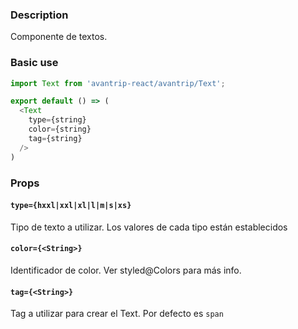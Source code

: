 ### Description
Componente de textos.

### Basic use

```javascript
import Text from 'avantrip-react/avantrip/Text';

export default () => (
  <Text
    type={string}
    color={string}
    tag={string}
  />
)
```

### Props
#### `type={hxxl|xxl|xl|l|m|s|xs}`
Tipo de texto a utilizar. Los valores de cada tipo están establecidos

#### `color={<String>}`
Identificador de color. Ver styled@Colors para más info.

#### `tag={<String>}`
Tag a utilizar para crear el Text. Por defecto es `span`
